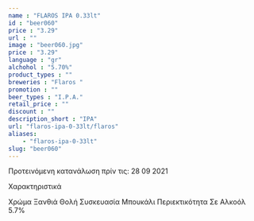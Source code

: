```yaml
---
name : "FLAROS IPA 0.33lt"
id : "beer060"
price : "3.29"
url : ""
image : "beer060.jpg"
price : "3.29"
language : "gr"
alchohol : "5.70%"
product_types : ""
breweries : "Flaros "
promotion : ""
beer_types : "I.P.A."
retail_price : ""
discount : ""
description_short : "IPA"
url: "flaros-ipa-0-33lt/flaros"
aliases: 
    - "flaros-ipa-0-33lt"
slug: "beer060"
---
```


Προτεινόμενη κατανάλωση πρίν τις: 28 09 2021

Χαρακτηριστικά

Χρώμα
Ξανθιά Θολή
Συσκευασία
Μπουκάλι
Περιεκτικότητα Σε Αλκοόλ
5.7%